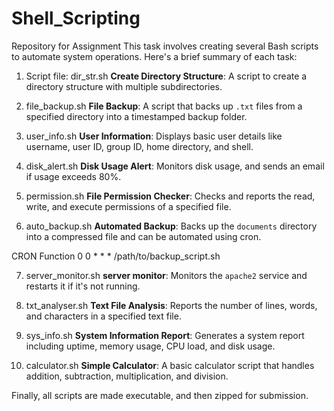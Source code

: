 # Shell_Scripting
Repository for Assignment
This task involves creating several Bash scripts to automate system operations. Here's a brief summary of each task:

1. Script file:  dir_str.sh   **Create Directory Structure**: A script to create a directory structure with multiple subdirectories. 

2.  file_backup.sh             **File Backup**: A script that backs up `.txt` files from a specified directory into a timestamped backup folder.

3. user_info.sh               **User Information**: Displays basic user details like username, user ID, group ID, home directory, and shell.

4.  disk_alert.sh             **Disk Usage Alert**: Monitors disk usage, and sends an email if usage exceeds 80%.

5. permission.sh              **File Permission Checker**: Checks and reports the read, write, and execute permissions of a specified file.

6. auto_backup.sh             **Automated Backup**: Backs up the `documents` directory into a compressed file and can be automated using cron.

  CRON Function                 0 0 * * * /path/to/backup_script.sh

7. server_monitor.sh          **server monitor**: Monitors the `apache2` service and restarts it if it's not running.

8. txt_analyser.sh            **Text File Analysis**: Reports the number of lines, words, and characters in a specified text file.

9.  sys_info.sh             **System Information Report**: Generates a system report including uptime, memory usage, CPU load, and disk usage.

10.  calculator.sh           **Simple Calculator**: A basic calculator script that handles addition, subtraction, multiplication, and division.

Finally, all scripts are made executable, and then zipped for submission.

